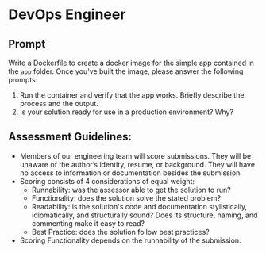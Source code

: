 # DevOps Engineer

## Prompt

Write a Dockerfile to create a docker image for the simple app contained in the `app` folder. Once you've built the image, please answer the following prompts: 
1. Run the container and verify that the app works. Briefly describe the process and the output.
2. Is your solution ready for use in a production environment? Why?

## Assessment Guidelines:
* Members of our engineering team will score submissions. They will be unaware of the author’s identity, resume, or background. They will have no access to information or documentation besides the submission.
* Scoring consists of 4 considerations of equal weight:
  * Runnability: was the assessor able to get the solution to run?
  * Functionality: does the solution solve the stated problem?
  * Readability: is the solution's code and documentation stylistically, idiomatically, and structurally sound? Does its structure, naming, and commenting make it easy to read?
  * Best Practice: does the solution follow best practices?
* Scoring Functionality depends on the runnability of the submission.
